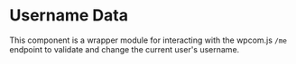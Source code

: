 Username Data
======

This component is a wrapper module for interacting with the wpcom.js `/me` endpoint to validate and change the current user's username.
